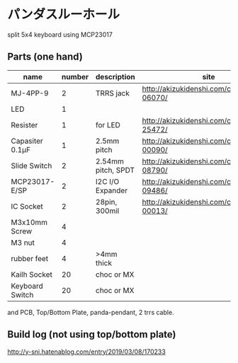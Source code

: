 # パンダスルーホール
split 5x4 keyboard using MCP23017

## Parts (one hand)

| name | number | description | site | substitute |
| ---- | ---- | ---- | ---- | ---- |
| MJ-4PP-9 | 2 | TRRS jack | http://akizukidenshi.com/catalog/g/gC-06070/ | PJ-320A |
| LED| 1 |  |  |  |
| Resister | 1 | for LED | http://akizukidenshi.com/catalog/g/gR-25472/ |  |
| Capasiter 0.1μF | 1 | 2.5mm pitch | http://akizukidenshi.com/catalog/g/gP-00090/ |  |
| Slide Switch | 2 | 2.54mm pitch, SPDT | http://akizukidenshi.com/catalog/g/gP-08790/ |  |
| MCP23017-E/SP | 2 | I2C I/O Expander | http://akizukidenshi.com/catalog/g/gI-09486/ |  |
| IC Socket | 2 | 28pin, 300mil | http://akizukidenshi.com/catalog/g/gP-00013/ |  |
| M3x10mm Screw | 4 |  |  |  |
| M3 nut | 4 |  |  |  |
| rubber feet | 4 | >4mm thick |  |  |
| Kailh Socket | 20 | choc or MX |  |  |
| Keyboard Switch | 20 | choc or MX |  |  |

and PCB, Top/Bottom Plate, panda-pendant, 2 trrs cable.

## Build log (not using top/bottom plate)
http://y-sni.hatenablog.com/entry/2019/03/08/170233

